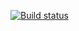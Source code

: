 [![Build status](https://ci.appveyor.com/api/projects/status/mfci60lxq8j0j88k/branch/main?svg=true)](https://ci.appveyor.com/project/KovalevskayaX5/pageobject/branch/main)